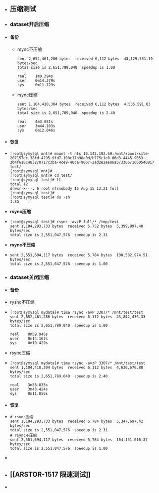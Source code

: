 - ## 压缩测试
- ### dataset开启压缩
- #### 备份
	- rsync不压缩
	  ```
	  sent 2,652,461,286 bytes  received 6,112 bytes  43,129,551.19 bytes/sec
	  total size is 2,651,789,040  speedup is 1.00
	  
	  real    1m0.394s
	  user    0m14.379s
	  sys     0m11.729s
	  
	  ```
	- rsync压缩
	  ```
	  sent 1,104,410,304 bytes  received 6,112 bytes  4,535,591.03 bytes/sec
	  total size is 2,651,789,040  speedup is 2.40
	  
	  real    4m3.081s
	  user    3m44.103s
	  sys     0m12.046s
	  
	  ```
- #### 恢复
- ```
  [root@zymysql mnt]# mount -t nfs 10.142.192.69:/mnt/zpool/site-207157dc-38fd-4295-9fd7-108c17b98a0d/b775c1c0-86d3-4445-9053-2b4f618c4832/0717c3ba-4ce9-40ca-9667-2ad2e2ae06a3/3306/1660540817 test/
  [root@zymysql mnt]#
  [root@zymysql mnt]# cd test/
  [root@zymysql test]# ll
  total 12
  drwxr-x---. 6 root nfsnobody 16 Aug 15 13:21 full
  [root@zymysql test]#
  [root@zymysql test]# du -sh
  1.8G    .
  ```
- **rsync压缩**
- ```
  [root@zymysql test]# rsync -avzP full/* /tmp/test
  sent 1,104,293,733 bytes  received 5,752 bytes  5,399,997.48 bytes/sec
  total size is 2,551,047,576  speedup is 2.31
  ```
- **rsync不压缩**
- ```
  sent 2,551,694,117 bytes  received 5,784 bytes  108,582,974.51 bytes/sec
  total size is 2,551,047,576  speedup is 1.00
  ```
- ### dataset关闭压缩
- #### 备份
- rysnc不压缩
- ```
  [root@zymysql mydata]# time rsync -avP 3307/* /mnt/test/test
  sent 2,652,461,286 bytes  received 6,112 bytes  43,842,436.33 bytes/sec
  total size is 2,651,789,040  speedup is 1.00
  
  real    0m59.946s
  user    0m14.163s
  sys     0m10.429s
  
  ```
- rsync压缩
- ```
  [root@zymysql mydata]# time rsync -avzP 3307/* /mnt/test/test
  sent 1,104,410,304 bytes  received 6,112 bytes  4,630,676.80 bytes/sec
  total size is 2,651,789,040  speedup is 2.40
  
  real    3m58.035s
  user    3m43.424s
  sys     0m11.856s
  
  ```
- #### 恢复
- ```
  # rsync压缩
  sent 1,104,293,733 bytes  received 5,784 bytes  5,347,697.42 bytes/sec
  total size is 2,551,047,576  speedup is 2.31
  # rsync不压缩
  sent 2,551,694,117 bytes  received 5,784 bytes  104,151,016.37 bytes/sec
  total size is 2,551,047,576  speedup is 1.00
  
  ```
-
- ## [[ARSTOR-1517 限速测试]]
-
